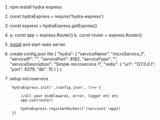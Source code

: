 1. npm install hydra-express
2. const hydraExpress = require('hydra-express')
3. const express = hydraExpress.getExpress()

4. 
    a. const app = express.Router()
    b. const router = express.Router()

5. [install](https://github.com/microsoftarchive/redis/releases/latest) and start redis server

6. create config.json file
        {
            "hydra": {
                "serviceName": "microService_1",
                "serviceIP": "",
                "servicePort": 8182,
                "serviceType": "",
                "serviceDescription": "Simple microservice 1",
                "redis": {
                    "url": "127.0.0.1",
                    "port": 6379,
                    "db": 15
                }
            }
        }
        

7. setup microservice

        hydraExpress.init('./config.json', ()=> {

            //all your middlewares, error, logger etc etc
            app.use(router)

            hydraExpress.registerRoutes({'/service1':app})
        })

